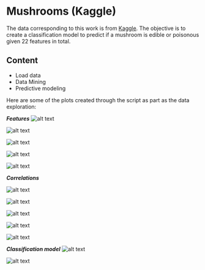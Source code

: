 # Mushrooms (Kaggle)
The data corresponding to this work is from [Kaggle](https://www.kaggle.com/uciml/mushroom-classification).
The objective is to create a classification model to predict if a mushroom is edible or poisonous given 22 features in total.

## Content
- Load data
- Data Mining
- Predictive modeling

Here are some of the plots created through the script as part as the data exploration:

**_Features_**
![alt text](https://github.com/odeibarredo/Mushrooms-Kaggle-/blob/master/img/01%20Cap%20%2B%20bruises.png)

![alt text](https://github.com/odeibarredo/Mushrooms-Kaggle-/blob/master/img/02%20Gill.png)

![alt text](https://github.com/odeibarredo/Mushrooms-Kaggle-/blob/master/img/03%20Stalk.png)

![alt text](https://github.com/odeibarredo/Mushrooms-Kaggle-/blob/master/img/04%20Veil%20%2B%20ring.png)

![alt text](https://github.com/odeibarredo/Mushrooms-Kaggle-/blob/master/img/05%20Odor%20%2B%20spore%20%2B%20population%20%2B%20habitat.png)

**_Correlations_**

![alt text](https://github.com/odeibarredo/Mushrooms-Kaggle-/blob/master/img/06%20Cor_cap%2Bbruises.png)

![alt text](https://github.com/odeibarredo/Mushrooms-Kaggle-/blob/master/img/07%20Cor_gill.png)

![alt text](https://github.com/odeibarredo/Mushrooms-Kaggle-/blob/master/img/08%20Cor_stalk.png)

![alt text](https://github.com/odeibarredo/Mushrooms-Kaggle-/blob/master/img/09%20Cor_veil%2Bring.png)

![alt text](https://github.com/odeibarredo/Mushrooms-Kaggle-/blob/master/img/10%20Cor_odor%2Bspore%2Bpop%2Bhab.png)

**_Classification model_**
![alt text](https://github.com/odeibarredo/Mushrooms-Kaggle-/blob/master/img/11%20Variables%20importance.png)

![alt text](https://github.com/odeibarredo/Mushrooms-Kaggle-/blob/master/img/12%20Decision%20tree.jpg)
